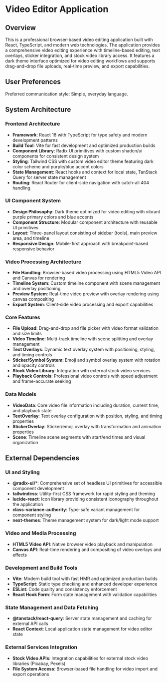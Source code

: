 # Video Editor Application

## Overview

This is a professional browser-based video editing application built with React, TypeScript, and modern web technologies. The application provides a comprehensive video editing experience with timeline-based editing, text overlays, sticker integration, and stock video library access. It features a dark theme interface optimized for video editing workflows and supports drag-and-drop file uploads, real-time preview, and export capabilities.

## User Preferences

Preferred communication style: Simple, everyday language.

## System Architecture

### Frontend Architecture
- **Framework**: React 18 with TypeScript for type safety and modern development patterns
- **Build Tool**: Vite for fast development and optimized production builds
- **Component Library**: Radix UI primitives with custom shadcn/ui components for consistent design system
- **Styling**: Tailwind CSS with custom video editor theme featuring dark color scheme and purple/blue accent colors
- **State Management**: React hooks and context for local state, TanStack Query for server state management
- **Routing**: React Router for client-side navigation with catch-all 404 handling

### UI Component System
- **Design Philosophy**: Dark theme optimized for video editing with vibrant purple primary colors and blue accents
- **Component Structure**: Modular component architecture with reusable UI primitives
- **Layout**: Three-panel layout consisting of sidebar (tools), main preview area, and timeline
- **Responsive Design**: Mobile-first approach with breakpoint-based responsive behavior

### Video Processing Architecture
- **File Handling**: Browser-based video processing using HTML5 Video API and Canvas for rendering
- **Timeline System**: Custom timeline component with scene management and overlay positioning
- **Preview System**: Real-time video preview with overlay rendering using canvas compositing
- **Export System**: Client-side video processing and export capabilities

### Core Features
- **File Upload**: Drag-and-drop and file picker with video format validation and size limits
- **Video Timeline**: Multi-track timeline with scene splitting and overlay management
- **Text Overlays**: Dynamic text overlay system with positioning, styling, and timing controls
- **Sticker/Symbol System**: Emoji and symbol overlay system with rotation and opacity controls
- **Stock Video Library**: Integration with external stock video services
- **Playback Controls**: Professional video controls with speed adjustment and frame-accurate seeking

### Data Models
- **VideoData**: Core video file information including duration, current time, and playback state
- **TextOverlay**: Text overlay configuration with position, styling, and timing properties
- **StickerOverlay**: Sticker/emoji overlay with transformation and animation properties
- **Scene**: Timeline scene segments with start/end times and visual organization

## External Dependencies

### UI and Styling
- **@radix-ui/***: Comprehensive set of headless UI primitives for accessible component development
- **tailwindcss**: Utility-first CSS framework for rapid styling and theming
- **lucide-react**: Icon library providing consistent iconography throughout the application
- **class-variance-authority**: Type-safe variant management for component styling
- **next-themes**: Theme management system for dark/light mode support

### Video and Media Processing
- **HTML5 Video API**: Native browser video playback and manipulation
- **Canvas API**: Real-time rendering and compositing of video overlays and effects

### Development and Build Tools
- **Vite**: Modern build tool with fast HMR and optimized production builds
- **TypeScript**: Static type checking and enhanced developer experience
- **ESLint**: Code quality and consistency enforcement
- **React Hook Form**: Form state management with validation capabilities

### State Management and Data Fetching
- **@tanstack/react-query**: Server state management and caching for external API calls
- **React Context**: Local application state management for video editor state

### External Services Integration
- **Stock Video APIs**: Integration capabilities for external stock video libraries (Pixabay, Pexels)
- **File System Access**: Browser-based file handling for video import and export operations